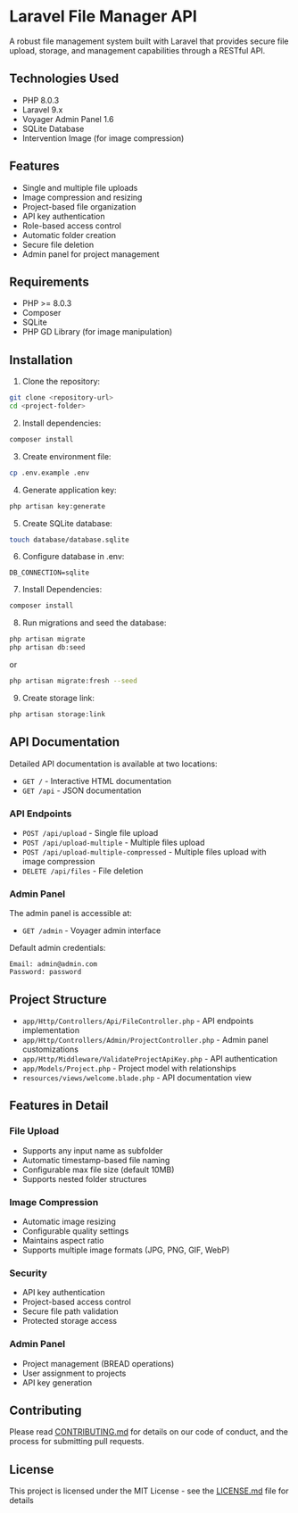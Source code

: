 # Laravel File Manager API

A robust file management system built with Laravel that provides secure file upload, storage, and management capabilities through a RESTful API.

## Technologies Used

- PHP 8.0.3
- Laravel 9.x
- Voyager Admin Panel 1.6
- SQLite Database
- Intervention Image (for image compression)

## Features

- Single and multiple file uploads
- Image compression and resizing
- Project-based file organization
- API key authentication
- Role-based access control
- Automatic folder creation
- Secure file deletion
- Admin panel for project management

## Requirements

- PHP >= 8.0.3
- Composer
- SQLite
- PHP GD Library (for image manipulation)

## Installation

1. Clone the repository:

```bash
git clone <repository-url>
cd <project-folder>
```

2. Install dependencies:
```bash
composer install
```

3. Create environment file:
```bash
cp .env.example .env
```

4. Generate application key:
```bash
php artisan key:generate
```

5. Create SQLite database:
```bash
touch database/database.sqlite
```

6. Configure database in .env:
```env
DB_CONNECTION=sqlite
```

7. Install Dependencies:
```bash
composer install
```

8. Run migrations and seed the database:
```bash
php artisan migrate
php artisan db:seed
```
or 
```bash
php artisan migrate:fresh --seed
```

9. Create storage link:
```bash
php artisan storage:link
```

## API Documentation

Detailed API documentation is available at two locations:

- `GET /` - Interactive HTML documentation
- `GET /api` - JSON documentation

### API Endpoints

- `POST /api/upload` - Single file upload
- `POST /api/upload-multiple` - Multiple files upload
- `POST /api/upload-multiple-compressed` - Multiple files upload with image compression
- `DELETE /api/files` - File deletion

### Admin Panel

The admin panel is accessible at:

- `GET /admin` - Voyager admin interface

Default admin credentials:
```
Email: admin@admin.com
Password: password
```

## Project Structure

- `app/Http/Controllers/Api/FileController.php` - API endpoints implementation
- `app/Http/Controllers/Admin/ProjectController.php` - Admin panel customizations
- `app/Http/Middleware/ValidateProjectApiKey.php` - API authentication
- `app/Models/Project.php` - Project model with relationships
- `resources/views/welcome.blade.php` - API documentation view

## Features in Detail

### File Upload
- Supports any input name as subfolder
- Automatic timestamp-based file naming
- Configurable max file size (default 10MB)
- Supports nested folder structures

### Image Compression
- Automatic image resizing
- Configurable quality settings
- Maintains aspect ratio
- Supports multiple image formats (JPG, PNG, GIF, WebP)

### Security
- API key authentication
- Project-based access control
- Secure file path validation
- Protected storage access

### Admin Panel
- Project management (BREAD operations)
- User assignment to projects
- API key generation

## Contributing

Please read [CONTRIBUTING.md](CONTRIBUTING.md) for details on our code of conduct, and the process for submitting pull requests.

## License

This project is licensed under the MIT License - see the [LICENSE.md](LICENSE.md) file for details